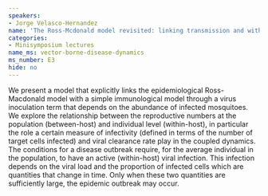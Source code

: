 ```yaml
---
speakers:
- Jorge Velasco-Hernandez
name: 'The Ross-Mcdonald model revisited: linking transmission and within-host dynamics'
categories:
- Minisymposium lectures
name_ms: vector-borne-disease-dynamics
ms_number: E3
hide: no
---
```

We present a model that explicitly links the epidemiological Ross-Macdonald model with a simple immunological model through a virus inoculation term that depends on the abundance of infected mosquitoes. We explore the relationship between the reproductive numbers at the population (between-host) and individual level (within-host), in particular the role a certain measure of infectivity (defined in terms of the number of target cells infected) and viral clearance rate play in the coupled dynamics. The conditions for a disease outbreak require, for the average individual in the population, to have an active (within-host) viral infection. This infection depends on the viral load and the proportion of infected cells which are quantities that change in time. Only when these two quantities are sufficiently large, the epidemic outbreak may occur.


